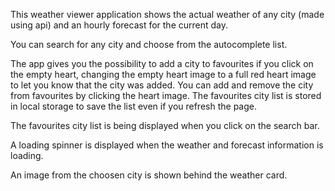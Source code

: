 This weather viewer application shows the actual weather of any city (made using api) and an hourly forecast for the current day. 

You can search for any city and choose from the autocomplete list. 

The app gives you the possibility to add a city to favourites if you click on the empty heart, changing the empty heart image to a full red heart image to let you know that the city was added. You can add and remove the city from favourites by clicking the heart image. The favourites city list is stored in local storage to save the list even if you refresh the page. 

The favourites city list is being displayed when you click on the search bar. 

A loading spinner is displayed when the weather and forecast information is loading.

An image from the choosen city is shown behind the weather card. 
